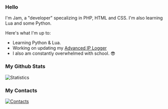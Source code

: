### Hello 

I'm Jam, a "developer" specalizing in PHP, HTML and CSS. I'm also learning Lua and some Python.

Here's what I'm up to:

- Learning Python & Lua.
- Working on updating my [Advanced IP Logger](https://github.com/Jam-Github/Advanced-IP-Logging-System/releases/)
- I also am constantly overwhelmed with school. 😎

### My Github Stats

![Statistics](https://github-readme-stats.vercel.app/api?username=Jam-Github&show_icons=true&theme=dark)

### My Contacts
[![Contacts](https://jam.holdings/assets/logo.gif)](https://jam.holdings/home)
